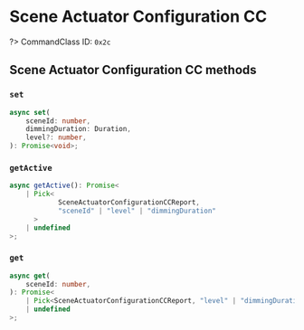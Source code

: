 # Scene Actuator Configuration CC

?> CommandClass ID: `0x2c`

## Scene Actuator Configuration CC methods

### `set`

```ts
async set(
	sceneId: number,
	dimmingDuration: Duration,
	level?: number,
): Promise<void>;
```

### `getActive`

```ts
async getActive(): Promise<
	| Pick<
			SceneActuatorConfigurationCCReport,
			"sceneId" | "level" | "dimmingDuration"
	  >
	| undefined
>;
```

### `get`

```ts
async get(
	sceneId: number,
): Promise<
	| Pick<SceneActuatorConfigurationCCReport, "level" | "dimmingDuration">
	| undefined
>;
```
